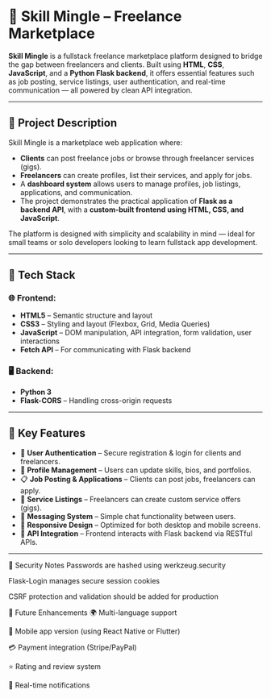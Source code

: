 # 🌟 Skill Mingle – Freelance Marketplace 

**Skill Mingle** is a fullstack freelance marketplace platform designed to bridge the gap between freelancers and clients. Built using **HTML**, **CSS**, **JavaScript**, and a **Python Flask backend**, it offers essential features such as job posting, service listings, user authentication, and real-time communication — all powered by clean API integration.

---

## 📖 Project Description

Skill Mingle is a marketplace web application where:

- **Clients** can post freelance jobs or browse through freelancer services (gigs).
- **Freelancers** can create profiles, list their services, and apply for jobs.
- A **dashboard system** allows users to manage profiles, job listings, applications, and communication.
- The project demonstrates the practical application of **Flask as a backend API**, with a **custom-built frontend using HTML, CSS, and JavaScript**.

The platform is designed with simplicity and scalability in mind — ideal for small teams or solo developers looking to learn fullstack app development.

---

## 🔧 Tech Stack

### 🌐 Frontend:
- **HTML5** – Semantic structure and layout
- **CSS3** – Styling and layout (Flexbox, Grid, Media Queries)
- **JavaScript** – DOM manipulation, API integration, form validation, user interactions
- **Fetch API** – For communicating with Flask backend

### 🖥️ Backend:
- **Python 3**
- **Flask-CORS** – Handling cross-origin requests

---

## 🎯 Key Features

- 🔐 **User Authentication** – Secure registration & login for clients and freelancers.
- 📄 **Profile Management** – Users can update skills, bios, and portfolios.
- 📋 **Job Posting & Applications** – Clients can post jobs, freelancers can apply.
- 💼 **Service Listings** – Freelancers can create custom service offers (gigs).
- 💬 **Messaging System** – Simple chat functionality between users.
- 📱 **Responsive Design** – Optimized for both desktop and mobile screens.
- 🔄 **API Integration** – Frontend interacts with Flask backend via RESTful APIs.

---

🔐 Security Notes
Passwords are hashed using werkzeug.security

Flask-Login manages secure session cookies

CSRF protection and validation should be added for production

🌱 Future Enhancements
🌍 Multi-language support

📱 Mobile app version (using React Native or Flutter)

💳 Payment integration (Stripe/PayPal)

⭐ Rating and review system

🔔 Real-time notifications



